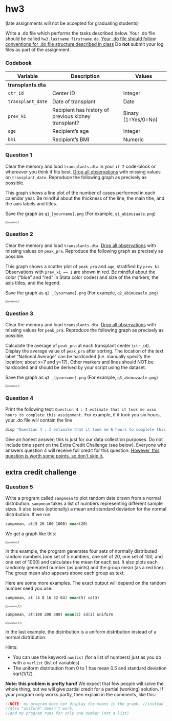 # hw3

(late assignments will not be accepted for graduating students)

Write a .do file which performs the tasks described below. Your .do file should be called
`hw3.lastname.firstname.do`. <u>Your .do file should follow conventions for .do file structure described in class</u> Do **not** submit your log files as part of the assignment.

### Codebook

| Variable            | Description                                          | **Values**          |
| ------------------- | ---------------------------------------------------- | ------------------- |
| **transplants.dta** |                                                      |                     |
| `ctr_id`            | Center ID                                            | Integer             |
| `transplant_date`   | Date of transplant                                   | Date                |
| `prev_ki`           | Recipient has history of previous kidney transplant? | Binary (1=Yes/0=No) |
| `age`               | Recipient’s age                                      | Integer             |
| `bmi`               | Recipient’s BMI                                      | Numeric             |

### Question 1

Clear the memory and load `transplants.dta` in your `if 2` code-block or whereever you think if fits best. <u>Drop all observations</u> with missing values on `transplant_date`. Reproduce the following graph as precisely as possible.

This graph shows a line plot of the number of cases performed in each calendar year. Be mindful about
the thickness of the line, the main title, and the axis labels and titles.

Save the graph as `q1_[yourname].png` (For example, `q1_abimuzaale.png`)

<img src="/Users/zhengtinghe/Library/CloudStorage/OneDrive-JohnsHopkins/Teaching/340.600.71 - Stata Programming/Homework/hws markdown files/assignment3_2023/question_1.png" alt="question_1" style="zoom:50%;" />

### Question 2

Clear the memory and load `transplants.dta`. <u>Drop all observations</u> with missing values on `peak_pra`. Reproduce the following graph as precisely as possible.

This graph shows a scatter plot of `peak_pra` and `age`, stratified by `prev_ki`. Observations with
`prev_ki == 1` are shown in red. Be mindful about the color (“blue” and “red” in Stata color codes) and
size of the markers, the axis titles, and the legend.

Save the graph as `q2 _[yourname].png` (For example, `q2_abimuzaale.png`)

<img src="/Users/zhengtinghe/Library/CloudStorage/OneDrive-JohnsHopkins/Teaching/340.600.71 - Stata Programming/Homework/hws markdown files/assignment3_2023/question_2.png" alt="question_2" style="zoom:50%;" />

### Question 3

Clear the memory and load `transplants.dta`. <u>Drop all observations</u> with missing values for `peak_pra`. Reproduce the following graph as precisely as possible.

Calculate the average of `peak_pra` at each transplant center (`ctr_id`). Display the average value of
`peak_pra` after sorting. The location of the text label “National Average” can be hardcoded (i.e.
manually specify the location; about x=7 and y=17). Other markers and lines should NOT be hardcoded
and should be derived by your script using the dataset.

Save the graph as `q3 _[yourname].png` (For example, `q3_abimuzaale.png`)

<img src="/Users/zhengtinghe/Library/CloudStorage/OneDrive-JohnsHopkins/Teaching/340.600.71 - Stata Programming/Homework/hws markdown files/assignment3_2023/question_3.png" alt="question_3" style="zoom:50%;" />

### Question 4

Print the following text: `Question 4 : I estimate that it took me xxxx hours to complete this assignment.` For example, if it took you six hours, your .do file
will contain the line

```stata
disp "Question 4 : I estimate that it took me 6 hours to complete this assignment."
```

Give an honest answer; this is just for our data collection purposes. Do not include time spent on the
Extra Credit Challenge (see below). Everyone who answers question 4 will receive full credit for this
question. <u>However, this question is worth some points, so don't skip it.</u>

## extra credit challenge

### Question 5

Write a program called `sampmean` to plot random data drawn from a normal distribution. `sampmean` takes a list of numbers representing different sample sizes. It also takes (optionally) a mean and standard deviation for the normal distribution. If we run

```stata
sampmean, at(5 20 100 1000) mean(20)
```

We get a graph like this:

<img src="/Users/zhengtinghe/Library/CloudStorage/OneDrive-JohnsHopkins/Teaching/340.600.71 - Stata Programming/Homework/hws markdown files/assignment3_2023/question_5.png" alt="question_5" style="zoom:50%;" />

In this example, the program generates four sets of normally distributed random numbers (one set of 5
numbers, one set of 20, one set of 100, and one set of 1000) and calculates the mean for each set. It also
plots each randomly generated number (as points) and the group mean (as a red line). The group mean
also appears above each group as text.

Here are some more examples. The exact output will depend on the random number seed you use.

```stata
sampmean, at (4 8 16 32 64) mean(5) sd(3)
```

<img src="/Users/zhengtinghe/Library/CloudStorage/OneDrive-JohnsHopkins/Teaching/340.600.71 - Stata Programming/Homework/hws markdown files/assignment3_2023/question_5_2.png" alt="question_5_2" style="zoom:50%;" />

```stata
sampmean, at(100 200 300) mean(5) sd(2) uniform
```

<img src="/Users/zhengtinghe/Library/CloudStorage/OneDrive-JohnsHopkins/Teaching/340.600.71 - Stata Programming/Homework/hws markdown files/assignment3_2023/question_5_3.png" alt="question_5_3" style="zoom:50%;" />

In the last example, the distribution is a uniform distribution instead of a normal distribution.

Hints:

- You can use the keyword `numlist` (for a list of numbers) just as you do with a `varlist` (list
    of variables)
- The uniform distribution from 0 to 1 has mean 0.5 and standard deviation sqrt(1/12).

**Note: this problem is pretty hard!** We expect that few people will solve the whole thing, but we will
give partial credit for a partial (working) solution. If your program only works partly, then explain in the
comments, like this:

```stata
//NOTE: my program does not display the means in the graph. //instead it prints them to the screen.
//Also "uniform" doesn't work,
//and my program runs for only one number (not a list)
```

